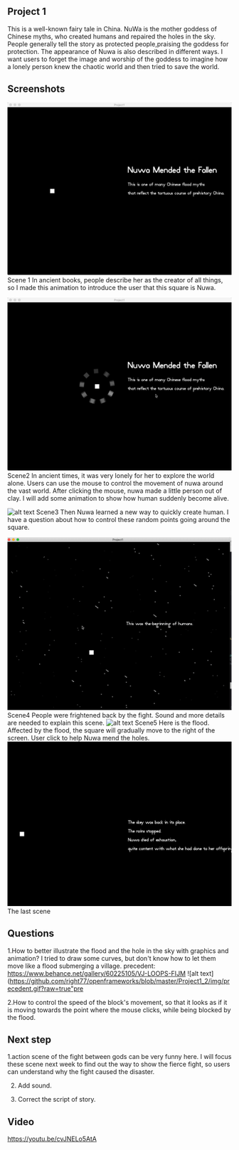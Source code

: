 ## Project 1
This is a well-known fairy tale in China. NuWa is the mother goddess of Chinese myths, who created humans and repaired the holes in the sky. People generally tell the story as protected people,praising the goddess for protection. The appearance of Nuwa is also described in different ways. I want users to forget the image and worship of the goddess to imagine how a lonely person knew the chaotic world and then tried to save the world.
## Screenshots
![alt text](https://github.com/right77/openframeworks/blob/master/Project1_2/img/Scene1.gif?raw=true"Scene1")
Scene 1
In ancient books, people describe her as the creator of all things, so I made this animation to introduce the user that this square is Nuwa.

![alt text](https://github.com/right77/openframeworks/blob/master/Project1_2/img/Scene2.gif?raw=true"Scene2")
Scene2
In ancient times, it was very lonely for her to explore the world alone. Users can use the mouse to control the movement of nuwa around the vast world. After clicking the mouse, nuwa made a little person out of clay. I will add some animation to show how human suddenly become alive.

![alt text](https://github.com/right77/openframeworks/blob/master/Project1_2/img/Scene3.gif?raw=true"Scene3")
Scene3
Then Nuwa learned a new way to quickly create human. I have a question about how to control these random points going around the square. 

![alt text](https://github.com/right77/openframeworks/blob/master/Project1_2/img/Scene4.gif?raw=true"Scene4")
Scene4
People were frightened back by the fight. Sound and more details are needed to explain this scene. 
![alt text](https://github.com/right77/openframeworks/blob/master/Project1_2/img/Scene5.gif?raw=true"Scene5")
Scene5
Here is the flood. Affected by the flood, the square will gradually move to the right of the screen. User click to help Nuwa mend the holes.
![alt text](https://github.com/right77/openframeworks/blob/master/Project1_2/img/Scene6.png?raw=true"Scene6")
The last scene

## Questions

1.How to better illustrate the flood and the hole in the sky with graphics and animation?
I tried to draw some curves, but don't know how to let them move like a flood submerging a village.
precedent: https://www.behance.net/gallery/60225105/VJ-LOOPS-FIJM
![alt text](https://github.com/right77/openframeworks/blob/master/Project1_2/img/precedent.gif?raw=true"pre

2.How to control the speed of the block's movement, so that it looks as if it is moving towards the point where the mouse clicks, while being blocked by the flood.

## Next step

1.action scene of the fight between gods can be very funny here. I will focus these scene next week to find out the way to show the fierce fight, so users can understand why the fight caused the disaster.

2. Add sound.

3. Correct the script of story.

## Video
https://youtu.be/cvJNELo5AtA

